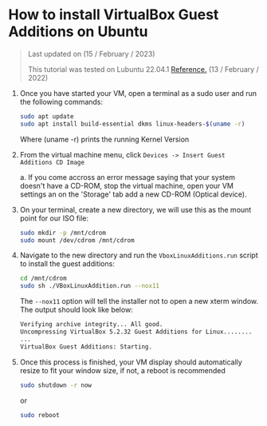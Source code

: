 # How to install VirtualBox Guest Additions on Ubuntu

> Last updated on (15 / February / 2023)
>
> This tutorial was tested on Lubuntu 22.04.1 [Reference.](https://linuxize.com/post/how-to-install-virtualbox-guest-additions-in-ubuntu/) (13 / February / 2022)

1. Once you have started your VM, open a terminal as a sudo user and run the following commands:

    ```bash
    sudo apt update
    sudo apt install build-essential dkms linux-headers-$(uname -r)
    ```

    Where (uname -r) prints the running Kernel Version

2. From the virtual machine menu, click `Devices -> Insert Guest Additions CD Image`

    a. If you come accross an error message saying that your system doesn't have a CD-ROM, stop the virtual machine, open your VM settings an on the 'Storage' tab add a new CD-ROM (Optical device).

3. On your terminal, create a new directory, we will use this as the mount point for our ISO file:

    ```bash
    sudo mkdir -p /mnt/cdrom
    sudo mount /dev/cdrom /mnt/cdrom
    ```

4. Navigate to the new directory and run the `VboxLinuxAdditions.run` script to install the guest additions:

    ```bash
    cd /mnt/cdrom
    sudo sh ./VBoxLinuxAddition.run --nox11
    ```

    The `--nox11` option will tell the installer not to open a new xterm window.
    The output should look like below:

    ```bash
    Verifying archive integrity... All good.
    Uncompressing VirtualBox 5.2.32 Guest Additions for Linux........
    ...
    VirtualBox Guest Additions: Starting.
    ```

5. Once this process is finished, your VM display should automatically resize to fit your window size, if not, a reboot is recommended

    ```bash
    sudo shutdown -r now
    ```

    or

    ```bash
    sudo reboot
    ```
